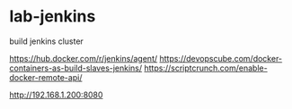 # lab-jenkins

build jenkins cluster

https://hub.docker.com/r/jenkins/agent/
https://devopscube.com/docker-containers-as-build-slaves-jenkins/
https://scriptcrunch.com/enable-docker-remote-api/


http://192.168.1.200:8080

